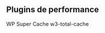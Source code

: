 ## Plugins de performance
WP Super Cache
w3-total-cache

<!--stackedit_data:
eyJoaXN0b3J5IjpbLTE3MTA5NzE0MjFdfQ==
-->